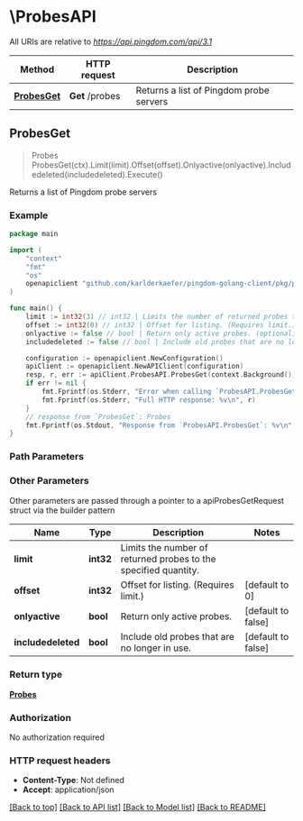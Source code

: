 # \ProbesAPI

All URIs are relative to *https://api.pingdom.com/api/3.1*

Method | HTTP request | Description
------------- | ------------- | -------------
[**ProbesGet**](ProbesAPI.md#ProbesGet) | **Get** /probes | Returns a list of Pingdom probe servers



## ProbesGet

> Probes ProbesGet(ctx).Limit(limit).Offset(offset).Onlyactive(onlyactive).Includedeleted(includedeleted).Execute()

Returns a list of Pingdom probe servers



### Example

```go
package main

import (
	"context"
	"fmt"
	"os"
	openapiclient "github.com/karlderkaefer/pingdom-golang-client/pkg/pingdom/openapi"
)

func main() {
	limit := int32(3) // int32 | Limits the number of returned probes to the specified quantity. (optional)
	offset := int32(0) // int32 | Offset for listing. (Requires limit.) (optional) (default to 0)
	onlyactive := false // bool | Return only active probes. (optional) (default to false)
	includedeleted := false // bool | Include old probes that are no longer in use. (optional) (default to false)

	configuration := openapiclient.NewConfiguration()
	apiClient := openapiclient.NewAPIClient(configuration)
	resp, r, err := apiClient.ProbesAPI.ProbesGet(context.Background()).Limit(limit).Offset(offset).Onlyactive(onlyactive).Includedeleted(includedeleted).Execute()
	if err != nil {
		fmt.Fprintf(os.Stderr, "Error when calling `ProbesAPI.ProbesGet``: %v\n", err)
		fmt.Fprintf(os.Stderr, "Full HTTP response: %v\n", r)
	}
	// response from `ProbesGet`: Probes
	fmt.Fprintf(os.Stdout, "Response from `ProbesAPI.ProbesGet`: %v\n", resp)
}
```

### Path Parameters



### Other Parameters

Other parameters are passed through a pointer to a apiProbesGetRequest struct via the builder pattern


Name | Type | Description  | Notes
------------- | ------------- | ------------- | -------------
 **limit** | **int32** | Limits the number of returned probes to the specified quantity. | 
 **offset** | **int32** | Offset for listing. (Requires limit.) | [default to 0]
 **onlyactive** | **bool** | Return only active probes. | [default to false]
 **includedeleted** | **bool** | Include old probes that are no longer in use. | [default to false]

### Return type

[**Probes**](Probes.md)

### Authorization

No authorization required

### HTTP request headers

- **Content-Type**: Not defined
- **Accept**: application/json

[[Back to top]](#) [[Back to API list]](../README.md#documentation-for-api-endpoints)
[[Back to Model list]](../README.md#documentation-for-models)
[[Back to README]](../README.md)

